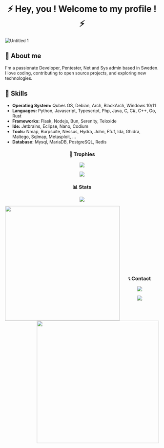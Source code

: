 <h1 align="center">⚡️ Hey, you ! Welcome to my profile ! ⚡️</h1>

![Untitled 1](https://cdn.discordapp.com/attachments/1147705575996657725/1182910707830890567/head.png)

## 🚀 About me
I'm a passionate Developer, Pentester, Net and Sys admin based in Sweden. I love coding, contributing to open source projects, and exploring new technologies.

## 🚀 Skills

- **Operating System:** Qubes OS, Debian, Arch, BlackArch, Windows 10/11
- **Languages:** Python, Javascript, Typescript, Php, Java, C, C#, C++, Go, Rust
- **Frameworks:** Flask, Nodejs, Bun, Serenity, Teloxide
- **Ide:** Jetbrains, Eclipse, Nano, Codium
- **Tools:** Nmap, Burpsuite, Nessus, Hydra, John, Ffuf, Ida, Ghidra, Maltego, Sqlmap, Metasploit, ...
- **Database:** Mysql, MariaDB, PostgreSQL, Redis


<h3 align="center">🥇 Trophies</h3>
<p align="center">
    <img src="https://user-images.githubusercontent.com/69421356/224833055-b11660f1-60f8-4211-9bee-4527e9259cd1.png">
</p>
<p align="center">
    <img src="https://github-profile-trophy.vercel.app/?username=XaynerSX&theme=dracula&margin-w=10&margin-h=15&column=10">
</p>

<h3 align="center">📊 Stats</h3>
<p align="center">
    <img src="https://user-images.githubusercontent.com/69421356/224833055-b11660f1-60f8-4211-9bee-4527e9259cd1.png">
</p>
<div float="center">
    <img align="left" width="375" src="https://github-readme-stats.vercel.app/api?username=XaynerSX&show_icons=false&theme=dark">
    <img align="right" width="400" src="https://github-readme-streak-stats.herokuapp.com/?user=XaynerSX&theme=dark&hide_border=false&stroke=0000&background=0D1117&ring=FFFFFF&fire=e6b800&currStreakLabel=FFFFFF">
</div>

<br><br>
<br><br>
<br><br>
<br><br>
<br><br>
<br><br>

<h3 align="center">📞 Contact</h3>
<p align="center">
    <img src="https://user-images.githubusercontent.com/69421356/224833055-b11660f1-60f8-4211-9bee-4527e9259cd1.png">
</p>
<p align="center">
    <img align="center" src="https://lanyard-profile-readme.vercel.app/api/">
</p>
